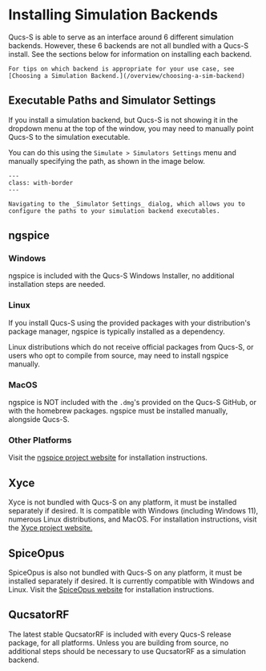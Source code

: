 # Installing Simulation Backends

Qucs-S is able to serve as an interface around 6 different simulation backends. However, these 6 backends are not all bundled with a Qucs-S install. See the sections below for information on installing each backend.

```{tip}
For tips on which backend is appropriate for your use case, see [Choosing a Simulation Backend.](/overview/choosing-a-sim-backend)
```

## Executable Paths and Simulator Settings

If you install a simulation backend, but Qucs-S is not showing it in the dropdown menu at the top of the window, you may need to manually point Qucs-S to the simulation executable.

You can do this using the ``Simulate > Simulators Settings`` menu and manually specifying the path, as shown in the image below.

```{figure} /overview/images/simulators-settings-annotated.drawio.png
---
class: with-border
---

Navigating to the _Simulator Settings_ dialog, which allows you to configure the paths to your simulation backend executables.
```

## ngspice

### Windows

ngspice is included with the Qucs-S Windows Installer, no additional installation steps are needed.

### Linux

If you install Qucs-S using the provided packages with your distribution's package manager, ngspice is typically installed as a dependency.

Linux distributions which do not receive official packages from Qucs-S, or users who opt to compile from source, may need to install ngspice manually.

### MacOS

ngspice is NOT included with the ``.dmg``'s provided on the Qucs-S GitHub, or with the homebrew packages. ngspice must be installed manually, alongside Qucs-S.

### Other Platforms

Visit the [ngspice project website](https://ngspice.sourceforge.io/) for installation instructions.

## Xyce

Xyce is not bundled with Qucs-S on any platform, it must be installed separately if desired. It is compatible with Windows (including Windows 11), numerous Linux distributions, and MacOS. For installation instructions, visit the [Xyce project website.](https://xyce.sandia.gov/)

## SpiceOpus

SpiceOpus is also not bundled with Qucs-S on any platform, it must be installed separately if desired. It is currently compatible with Windows and Linux. Visit the [SpiceOpus website](https://www.spiceopus.si/index.html) for installation instructions.

## QucsatorRF

The latest stable QucsatorRF is included with every Qucs-S release package, for all platforms. Unless you are building from source, no additional steps should be necessary to use QucsatorRF as a simulation backend.

